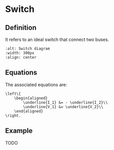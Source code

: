 # Switch

## Definition

It refers to an ideal switch that connect two buses.

```{image}  /_static/Switch.svg
:alt: Switch diagram
:width: 300px
:align: center
```

## Equations

The associated equations are:
```{math}
\left\{
    \begin{aligned}
        \underline{I_1} &= - \underline{I_2}\\
        \underline{V_1} &= \underline{V_2}\\
    \end{aligned}
\right.
```

## Example

TODO
